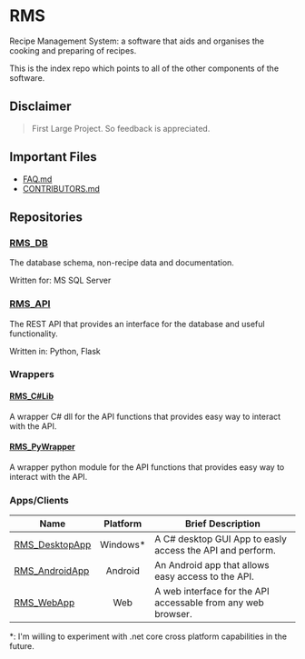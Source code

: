 # RMS

Recipe Management System: a software that aids and organises the cooking and preparing of recipes.

This is the index repo which points to all of the other components of the software.

## **Disclaimer**

> First Large Project. So feedback is appreciated.

## Important Files

- [FAQ.md](FAQ.md)
- [CONTRIBUTORS.md](CONTRIBUTORS.md)

## Repositories

### [RMS_DB]

The database schema, non-recipe data and documentation.

Written for: MS SQL Server

### [RMS_API]

The REST API that provides an interface for the database and useful functionality.

Written in: Python, Flask

### Wrappers

#### [RMS_C#Lib]

A wrapper C# dll for the API functions that provides easy way to interact with the API.

#### [RMS_PyWrapper]

A wrapper python module for the API functions that provides easy way to interact with the API.

### Apps/Clients

| Name             | Platform | Brief Description                                            |
| ---------------- | :------: | ------------------------------------------------------------ |
| [RMS_DesktopApp] | Windows* | A C# desktop GUI App to easly access the API and perform.    |
| [RMS_AndroidApp] | Android  | An Android app that allows easy access to the API.           |
| [RMS_WebApp]     |   Web    | A web interface for the API accessable from any web browser. |

*: I'm willing to experiment with .net core cross platform capabilities in the future.

[RMS_DB]:           https://github.com/TheDigitalPhoenixX/RMS_DB
[RMS_API]:          https://github.com/TheDigitalPhoenixX/RMS_API
[RMS_C#Lib]:        https://github.com/TheDigitalPhoenixX/RMS_C#Lib
[RMS_PyWrapper]:    https://github.com/TheDigitalPhoenixX/RMS_PyWrapper
[RMS_DesktopApp]:   https://github.com/TheDigitalPhoenixX/RMS_DesktopApp
[RMS_AndroidApp]:   https://github.com/TheDigitalPhoenixX/RMS_AndroidApp
[RMS_WebApp]:       https://github.com/TheDigitalPhoenixX/RMS_WebApp
